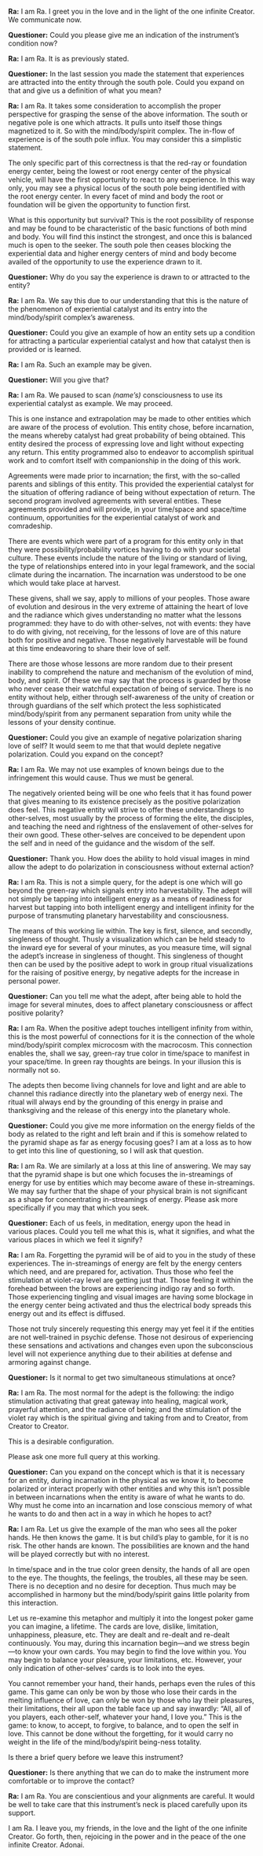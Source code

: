 <p><strong>Ra:</strong> I am Ra. I greet you in the love and in the light of the one infinite Creator. We communicate now.</p>
<p><strong>Questioner:</strong> Could you please give me an indication of the instrument’s condition now?</p>
<p><strong>Ra:</strong> I am Ra. It is as previously stated.</p>
<p><strong>Questioner:</strong> In the last session you made the statement that experiences are attracted into the entity through the south pole. Could you expand on that and give us a definition of what you mean?</p>
<p><strong>Ra:</strong> I am Ra. It takes some consideration to accomplish the proper perspective for grasping the sense of the above information. The south or negative pole is one which attracts. It pulls unto itself those things magnetized to it. So with the mind/body/spirit complex. The in-flow of experience is of the south pole influx. You may consider this a simplistic statement.</p>
<p>The only specific part of this correctness is that the red-ray or foundation energy center, being the lowest or root energy center of the physical vehicle, will have the first opportunity to react to any experience. In this way only, you may see a physical locus of the south pole being identified with the root energy center. In every facet of mind and body the root or foundation will be given the opportunity to function first.</p>
<p>What is this opportunity but survival? This is the root possibility of response and may be found to be characteristic of the basic functions of both mind and body. You will find this instinct the strongest, and once this is balanced much is open to the seeker. The south pole then ceases blocking the experiential data and higher energy centers of mind and body become availed of the opportunity to use the experience drawn to it.</p>
<p><strong>Questioner:</strong> Why do you say the experience is drawn to or attracted to the entity?</p>
<p><strong>Ra:</strong> I am Ra. We say this due to our understanding that this is the nature of the phenomenon of experiential catalyst and its entry into the mind/body/spirit complex’s awareness.</p>
<p><strong>Questioner:</strong> Could you give an example of how an entity sets up a condition for attracting a particular experiential catalyst and how that catalyst then is provided or is learned.</p>
<p><strong>Ra:</strong> I am Ra. Such an example may be given.</p>
<p><strong>Questioner:</strong> Will you give that?</p>
<p><strong>Ra:</strong> I am Ra. We paused to scan <em>(name’s)</em> consciousness to use its experiential catalyst as example. We may proceed.</p>
<p>This is one instance and extrapolation may be made to other entities which are aware of the process of evolution. This entity chose, before incarnation, the means whereby catalyst had great probability of being obtained. This entity desired the process of expressing love and light without expecting any return. This entity programmed also to endeavor to accomplish spiritual work and to comfort itself with companionship in the doing of this work.</p>
<p>Agreements were made prior to incarnation; the first, with the so-called parents and siblings of this entity. This provided the experiential catalyst for the situation of offering radiance of being without expectation of return. The second program involved agreements with several entities. These agreements provided and will provide, in your time/space and space/time continuum, opportunities for the experiential catalyst of work and comradeship.</p>
<p>There are events which were part of a program for this entity only in that they were possibility/probability vortices having to do with your societal culture. These events include the nature of the living or standard of living, the type of relationships entered into in your legal framework, and the social climate during the incarnation. The incarnation was understood to be one which would take place at harvest.</p>
<p>These givens, shall we say, apply to millions of your peoples. Those aware of evolution and desirous in the very extreme of attaining the heart of love and the radiance which gives understanding no matter what the lessons programmed: they have to do with other-selves, not with events: they have to do with giving, not receiving, for the lessons of love are of this nature both for positive and negative. Those negatively harvestable will be found at this time endeavoring to share their love of self.</p>
<p>There are those whose lessons are more random due to their present inability to comprehend the nature and mechanism of the evolution of mind, body, and spirit. Of these we may say that the process is guarded by those who never cease their watchful expectation of being of service. There is no entity without help, either through self-awareness of the unity of creation or through guardians of the self which protect the less sophisticated mind/body/spirit from any permanent separation from unity while the lessons of your density continue.</p>
<p><strong>Questioner:</strong> Could you give an example of negative polarization sharing love of self? It would seem to me that that would deplete negative polarization. Could you expand on the concept?</p>
<p><strong>Ra:</strong> I am Ra. We may not use examples of known beings due to the infringement this would cause. Thus we must be general.</p>
<p>The negatively oriented being will be one who feels that it has found power that gives meaning to its existence precisely as the positive polarization does feel. This negative entity will strive to offer these understandings to other-selves, most usually by the process of forming the elite, the disciples, and teaching the need and rightness of the enslavement of other-selves for their own good. These other-selves are conceived to be dependent upon the self and in need of the guidance and the wisdom of the self.</p>
<p><strong>Questioner:</strong> Thank you. How does the ability to hold visual images in mind allow the adept to do polarization in consciousness without external action?</p>
<p><strong>Ra:</strong> I am Ra. This is not a simple query, for the adept is one which will go beyond the green-ray which signals entry into harvestability. The adept will not simply be tapping into intelligent energy as a means of readiness for harvest but tapping into both intelligent energy and intelligent infinity for the purpose of transmuting planetary harvestability and consciousness.</p>
<p>The means of this working lie within. The key is first, silence, and secondly, singleness of thought. Thusly a visualization which can be held steady to the inward eye for several of your minutes, as you measure time, will signal the adept’s increase in singleness of thought. This singleness of thought then can be used by the positive adept to work in group ritual visualizations for the raising of positive energy, by negative adepts for the increase in personal power.</p>
<p><strong>Questioner:</strong> Can you tell me what the adept, after being able to hold the image for several minutes, does to affect planetary consciousness or affect positive polarity?</p>
<p><strong>Ra:</strong> I am Ra. When the positive adept touches intelligent infinity from within, this is the most powerful of connections for it is the connection of the whole mind/body/spirit complex microcosm with the macrocosm. This connection enables the, shall we say, green-ray true color in time/space to manifest in your space/time. In green ray thoughts are beings. In your illusion this is normally not so.</p>
<p>The adepts then become living channels for love and light and are able to channel this radiance directly into the planetary web of energy nexi. The ritual will always end by the grounding of this energy in praise and thanksgiving and the release of this energy into the planetary whole.</p>
<p><strong>Questioner:</strong> Could you give me more information on the energy fields of the body as related to the right and left brain and if this is somehow related to the pyramid shape as far as energy focusing goes? I am at a loss as to how to get into this line of questioning, so I will ask that question.</p>
<p><strong>Ra:</strong> I am Ra. We are similarly at a loss at this line of answering. We may say that the pyramid shape is but one which focuses the in-streamings of energy for use by entities which may become aware of these in-streamings. We may say further that the shape of your physical brain is not significant as a shape for concentrating in-streamings of energy. Please ask more specifically if you may that which you seek.</p>
<p><strong>Questioner:</strong> Each of us feels, in meditation, energy upon the head in various places. Could you tell me what this is, what it signifies, and what the various places in which we feel it signify?</p>
<p><strong>Ra:</strong> I am Ra. Forgetting the pyramid will be of aid to you in the study of these experiences. The in-streamings of energy are felt by the energy centers which need, and are prepared for, activation. Thus those who feel the stimulation at violet-ray level are getting just that. Those feeling it within the forehead between the brows are experiencing indigo ray and so forth. Those experiencing tingling and visual images are having some blockage in the energy center being activated and thus the electrical body spreads this energy out and its effect is diffused.</p>
<p>Those not truly sincerely requesting this energy may yet feel it if the entities are not well-trained in psychic defense. Those not desirous of experiencing these sensations and activations and changes even upon the subconscious level will not experience anything due to their abilities at defense and armoring against change.</p>
<p><strong>Questioner:</strong> Is it normal to get two simultaneous stimulations at once?</p>
<p><strong>Ra:</strong> I am Ra. The most normal for the adept is the following: the indigo stimulation activating that great gateway into healing, magical work, prayerful attention, and the radiance of being; and the stimulation of the violet ray which is the spiritual giving and taking from and to Creator, from Creator to Creator.</p>
<p>This is a desirable configuration.</p>
<p>Please ask one more full query at this working.</p>
<p><strong>Questioner:</strong> Can you expand on the concept which is that it is necessary for an entity, during incarnation in the physical as we know it, to become polarized or interact properly with other entities and why this isn’t possible in between incarnations when the entity is aware of what he wants to do. Why must he come into an incarnation and lose conscious memory of what he wants to do and then act in a way in which he hopes to act?</p>
<p><strong>Ra:</strong> I am Ra. Let us give the example of the man who sees all the poker hands. He then knows the game. It is but child’s play to gamble, for it is no risk. The other hands are known. The possibilities are known and the hand will be played correctly but with no interest.</p>
<p>In time/space and in the true color green density, the hands of all are open to the eye. The thoughts, the feelings, the troubles, all these may be seen. There is no deception and no desire for deception. Thus much may be accomplished in harmony but the mind/body/spirit gains little polarity from this interaction.</p>
<p>Let us re-examine this metaphor and multiply it into the longest poker game you can imagine, a lifetime. The cards are love, dislike, limitation, unhappiness, pleasure, etc. They are dealt and re-dealt and re-dealt continuously. You may, during this incarnation begin—and we stress begin—to know your own cards. You may begin to find the love within you. You may begin to balance your pleasure, your limitations, etc. However, your only indication of other-selves’ cards is to look into the eyes.</p>
<p>You cannot remember your hand, their hands, perhaps even the rules of this game. This game can only be won by those who lose their cards in the melting influence of love, can only be won by those who lay their pleasures, their limitations, their all upon the table face up and say inwardly: “All, all of you players, each other-self, whatever your hand, I love you.” This is the game: to know, to accept, to forgive, to balance, and to open the self in love. This cannot be done without the forgetting, for it would carry no weight in the life of the mind/body/spirit being-ness totality.</p>
<p>Is there a brief query before we leave this instrument?</p>
<p><strong>Questioner:</strong> Is there anything that we can do to make the instrument more comfortable or to improve the contact?</p>
<p><strong>Ra:</strong> I am Ra. You are conscientious and your alignments are careful. It would be well to take care that this instrument’s neck is placed carefully upon its support.</p>
<p>I am Ra. I leave you, my friends, in the love and the light of the one infinite Creator. Go forth, then, rejoicing in the power and in the peace of the one infinite Creator. Adonai.</p>